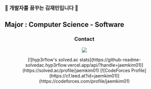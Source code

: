 ### 👋 개발자를 꿈꾸는 김재민입니다 👋
## Major : Computer Science - Software

<h3 align="center"> Contact </h3>
<p align="center">
  <a href="mailto:jaemkim01@hanyang.ac.kr"><img src="https://img.shields.io/badge/Gmail-d14836?style=flat-square&logo=Gmail&logoColor=white&link=wdh112139@gmail.com"/></a>
</p>
<div align="center">
[![hyp3rflow's solved.ac stats](https://github-readme-solvedac.hyp3rflow.vercel.app/api/?handle=jaemkim01)](https://solved.ac/profile/jaemkim01)
[![CodeForces Profile](https://cf.leed.at?id=jaemkim01)](https://codeforces.com/profile/jaemkim01)
<!--
**Jaemin0730/Jaemin0730** is a ✨ _special_ ✨ repository because its `README.md` (this file) appears on your GitHub profile.

Here are some ideas to get you started:

- 🔭 I’m currently working on ...
- 🌱 I’m currently learning ...
- 👯 I’m looking to collaborate on ...
- 🤔 I’m looking for help with ...
- 💬 Ask me about ...
- 📫 How to reach me: ...
- 😄 Pronouns: ...
- ⚡ Fun fact: ...
-->
